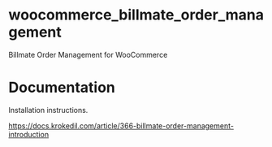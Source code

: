 # woocommerce_billmate_order_management

Billmate Order Management for WooCommerce

# Documentation

Installation instructions.

https://docs.krokedil.com/article/366-billmate-order-management-introduction
